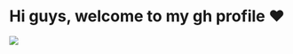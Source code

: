 # Hi guys, welcome to my gh profile ❤

<p align="flex-end"> 
  <a href="https://skillicons.dev">
    <img src="https://skillicons.dev/icons?i=java,spring,maven,postgres,linux,angular,hibernate,postman,docker"/></br>
  </a>
</p>
